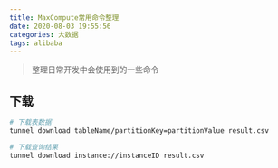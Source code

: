 ```yaml
---
title: MaxCompute常用命令整理
date: 2020-08-03 19:55:56
categories: 大数据
tags: alibaba
---
```


> 整理日常开发中会使用到的一些命令

<!-- more -->

## 下载
```sh
# 下载表数据
tunnel download tableName/partitionKey=partitionValue result.csv

# 下载查询结果
tunnel download instance://instanceID result.csv
```